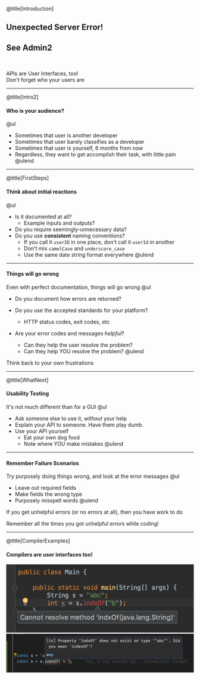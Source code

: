 @title[Introduction]

## Unexpected Server Error! 
## See Admin2

<br />

APIs are User Interfaces, too!
<br>
<span class="byline">Don't forget who your users are</span>

---

@title[Intro2]

#### Who is your audience?
@ul
- Sometimes that user is another developer
- Sometimes that user barely classifies as a developer
- Sometimes that user is yourself, 6 months from now
- Regardless, they want to get accomplish their task, with little pain
@ulend

---

@title[FirstSteps]

#### Think about initial reactions
@ul
- Is it documented at all? 
    - Example inputs and outputs?
- Do you require seemingly-unnecessary data?
- Do you use **consistent** naming conventions?
    - If you call it `userID` in one place, don't call it `userId` in another
    - Don't mix `camelCase` and `underscore_case`
    - Use the same date string format everywhere
@ulend

---

#### Things will go wrong
Even with perfect documentation, things will go wrong
@ul
- Do you document how errors are returned?
- Do you use the accepted standards for your platform?
    - HTTP status codes, exit codes, etc

- Are your error codes and messages *helpful*?
    - Can they help the user resolve the problem?
    - Can they help YOU resolve the problem?
@ulend

<span class="byline">Think back to your own frustrations</span>

---

@title[WhatNext]

#### Usability Testing
It's not much different than for a GUI
@ul
- Ask someone else to use it, _without_ your help
- Explain your API to someone. Have them play dumb.
- Use your API yourself
    - Eat your own dog food
    - Note where YOU make mistakes
@ulend

---

#### Remember Failure Scenarios
Try purposely doing things wrong, and look at the error messages
@ul
- Leave out required fields
- Make fields the wrong type
- Purposely misspell words
@ulend

If you get unhelpful errors (or no errors at all), then you have work to do

<span class="byline">Remember all the times you got unhelpful errors while coding!</span>

---

@title[CompilerExamples]
#### Compilers are user interfaces too!


![Java](javaError.png)
![Typescript](typescriptError.png)

